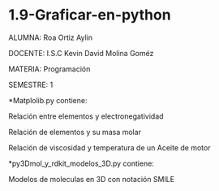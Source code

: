 # 1.9-Graficar-en-python

ALUMNA: Roa Ortiz Aylin

DOCENTE: I.S.C Kevin David Molina Goméz

MATERIA: Programación

SEMESTRE: 1


*Matplolib.py contiene:

Relación entre elementos y electronegatividad

Relación de elementos y su masa molar 

Relación de viscosidad y temperatura de un Aceite de motor


*py3Dmol_y_rdkit_modelos_3D.py contiene:

Modelos de moleculas en 3D con notación SMILE

